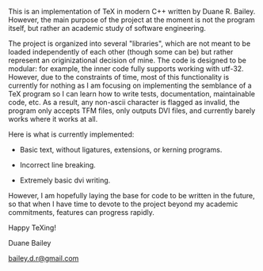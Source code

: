 This is an implementation of TeX in modern C++ written by Duane R. Bailey. However, the main purpose of the project at the moment is not the program itself, but rather an academic study of software engineering.

The project is organized into several "libraries", which are not meant to be loaded independently of each other (though some can be) but rather represent an originizational decision of mine. The code is designed to be modular: for example, the inner code fully supports working with utf-32. However, due to the constraints of time, most of this functionality is currently for nothing as I am focusing on implementing the semblance of a TeX program so I can learn how to write tests, documentation, maintainable code, etc. As a result, any non-ascii character is flagged as invalid, the program only accepts TFM files, only outputs DVI files, and currently barely works where it works at all.

Here is what is currently implemented:

+ Basic text, without ligatures, extensions, or kerning programs.

+ Incorrect line breaking.

+ Extremely basic dvi writing.

However, I am hopefully laying the base for code to be written in the future, so that when I have time to devote to the project beyond my academic commitments, features can progress rapidly.

Happy TeXing!

Duane Bailey

<bailey.d.r@gmail.com>